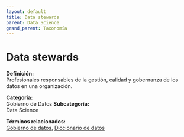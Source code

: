 ```yaml
---
layout: default
title: Data stewards
parent: Data Science
grand_parent: Taxonomía
---
```


# Data stewards

**Definición:**  
Profesionales responsables de la gestión, calidad y gobernanza de los datos en una organización.

**Categoría:**  
Gobierno de Datos 
**Subcategoría:**  
Data Science

**Términos relacionados:**  
[Gobierno de datos](https://maleniski.github.io/diccionario-angl-tec-mx/docs/taxonomia/gobierno-de-datos/data-science/gobierno-de-datos.html), [Diccionario de datos](https://maleniski.github.io/diccionario-angl-tec-mx/docs/taxonomia/gobierno-de-datos/data-science/diccionario-de-datos.html)
